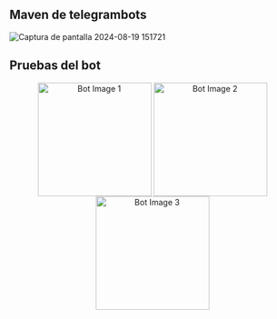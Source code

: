 ## Maven de telegrambots

![Captura de pantalla 2024-08-19 151721](https://github.com/user-attachments/assets/6fca39b7-2f3a-4cd8-aff3-4ecddfb5066d)

## Pruebas del bot

<p align="center">
  <img src="https://github.com/user-attachments/assets/3f73b901-fe18-4bbe-9763-2323039dc259" alt="Bot Image 1" width="200" style="vertical-align: top;"/>
  <img src="https://github.com/user-attachments/assets/ddf4b8c5-0f72-46d8-8e39-916b02747a2d" alt="Bot Image 2" width="200" style="vertical-align: top;"/>
  <img src="https://github.com/user-attachments/assets/d78dd4dc-bfaa-4cec-b6ab-46f0346acea2" alt="Bot Image 3" width="200" style="vertical-align: top;"/>
</p>
